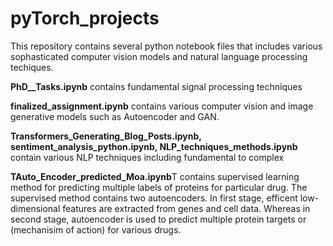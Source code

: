 # pyTorch_projects


This repository contains several python notebook files that includes various sophasticated computer vision models and natural language processing techiques.


**PhD__Tasks.ipynb** contains fundamental signal processing techniques 

**finalized_assignment.ipynb** contains various computer vision and image generative models such as Autoencoder and GAN.

**Transformers_Generating_Blog_Posts.ipynb, sentiment_analysis_python.ipynb, NLP_techniques_methods.ipynb** contain various NLP techniques including fundamental to complex

**TAuto_Encoder_predicted_Moa.ipynb**T contains supervised learning method for predicting multiple labels of proteins for particular drug. The supervised method contains two autoencoders. In first stage, efficent low-dimensional features are extracted from genes and cell data. Whereas in second stage, autoencoder is used to predict multiple protein targets or (mechanisim of action) for various drugs.
